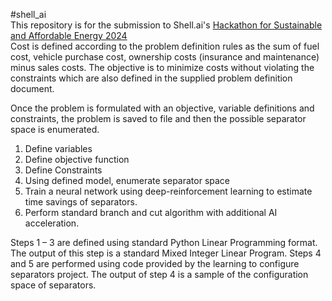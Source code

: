 ﻿#shell_ai <br>
This repository is for the submission to Shell.ai's
<a href="https://www.shell.com/what-we-do/digitalisation/collaboration-and-open-innovation/shell-ai-hackathon-for-sustainable-and-affordable-energy.html#vanity-aHR0cHM6Ly93d3cuc2hlbGwuY29tL2hhY2thdGhvbi5odG1s"> Hackathon for Sustainable and Affordable Energy 2024</a>
<br>
Cost is defined according to the problem definition rules as the sum of fuel cost, vehicle purchase cost, ownership costs (insurance and maintenance) minus sales costs. The objective is to minimize costs without violating the constraints which are also defined in the supplied problem definition document.

Once the problem is formulated with an objective, variable definitions and constraints, the problem is saved to file and then the possible separator space is enumerated. 
1.	Define variables
2.	Define objective function
3.	Define Constraints
4.	Using defined model, enumerate separator space 
5.	Train a neural network using deep-reinforcement learning to estimate time savings of separators.
6.	Perform standard branch and cut algorithm with additional AI acceleration.

Steps 1 – 3 are defined using standard Python Linear Programming format. The output of this step is a standard Mixed Integer Linear Program.
Steps 4 and 5 are performed using code provided by the learning to configure separators project. The output of step 4 is a sample of the configuration space of separators.
 




